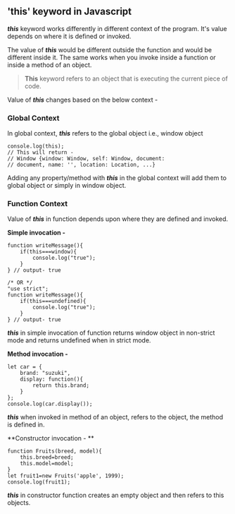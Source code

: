 ## 'this' keyword in Javascript

***this*** keyword works differently in different context of the program. It's value depends on where it is defined or invoked.

The value of ***this*** would be different outside the function and would be different inside it. The same works when you invoke inside a function or inside a method of an object.

> **This** keyword refers to an object that is executing the current piece of code.

Value of ***this*** changes based on the below context -

### Global Context
In global context, ***this*** refers to the global object i.e., window object
```
console.log(this);
// This will return -
// Window {window: Window, self: Window, document: 
// document, name: '', location: Location, ...}
```

Adding any property/method with ***this*** in the global context will add them to global object or simply in window object.

### Function Context
Value of ***this*** in function depends upon where they are defined and invoked.

**Simple invocation -**
```
function writeMessage(){
    if(this===window){
        console.log("true");
    }
} // output- true

/* OR */
"use strict";
function writeMessage(){
    if(this===undefined){
        console.log("true");
    }
} // output- true
```
***this*** in simple invocation of function returns window object in non-strict mode and returns undefined when in strict mode.

**Method invocation -**
```
let car = {
    brand: "suzuki",
    display: function(){
        return this.brand;
    }
};
console.log(car.display());
```
***this*** when invoked in method of an object, refers to the object, the method is defined in.

**Constructor invocation - **
```
function Fruits(breed, model){
    this.breed=breed;
    this.model=model;
}
let fruit1=new Fruits('apple', 1999);
console.log(fruit1);
```
***this*** in constructor function creates an empty object and then refers to this objects.